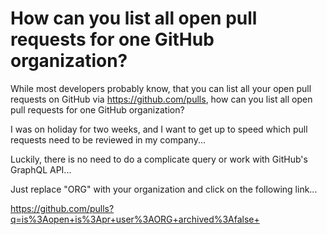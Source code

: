 # How can you list all open pull requests for one GitHub organization?

While most developers probably know,
that you can list all your open pull requests on GitHub via https://github.com/pulls,
how can you list all open pull requests for one GitHub organization?

I was on holiday for two weeks,
and I want to get up to speed which pull requests need to be reviewed in my company...

Luckily, there is no need to do a complicate query or work with GitHub's GraphQL API...

Just replace "ORG" with your organization and click on the following link...

https://github.com/pulls?q=is%3Aopen+is%3Apr+user%3AORG+archived%3Afalse+
